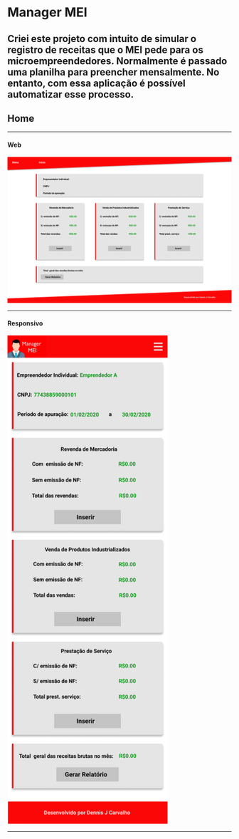 # Manager MEI  


Criei este projeto com intuito de simular o registro de receitas que o MEI pede para os microempreendedores. Normalmente é passado uma planilha para preencher mensalmente. No entanto, com essa aplicação é possível automatizar esse processo.
--------------------


## Home  
-------------------

#### Web  

<img src="././src/assets/presentation/Main Box - Web.png">  


---

#### Responsivo
<img src="./src/assets/presentation/Main Box - Manager MEI.png" width="360" height="1097">


---
